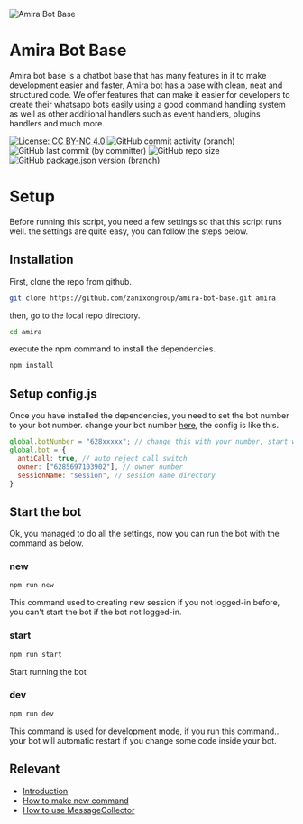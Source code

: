 ![Amira Bot Base](https://raw.githubusercontent.com/ZanixonGroup/amira-bot-base/master/assets/amira-md.png)

# Amira Bot Base
Amira bot base is a chatbot base that has many features in it to make development easier and faster, Amira bot has a base with clean, neat and structured code. We offer features that can make it easier for developers to create their whatsapp bots easily using a good command handling system as well as other additional handlers such as event handlers, plugins handlers and much more.

[![License: CC BY-NC 4.0](https://img.shields.io/badge/License-CC_BY--NC_4.0-lightgrey.svg?style=for-the-badge)](https://creativecommons.org/licenses/by-nc/4.0/) ![GitHub commit activity (branch)](https://img.shields.io/github/commit-activity/t/zanixongroup/amira-bot-base?logo=github&cacheSeconds=12000&style=for-the-badge) ![GitHub last commit (by committer)](https://img.shields.io/github/last-commit/zanixongroup/amira-bot-base?style=for-the-badge) ![GitHub repo size](https://img.shields.io/github/repo-size/zanixongroup/amira-bot-base?logo=github&style=for-the-badge&link=https%3A%2F%2Fgithub.com%2Fzanixongroup%2Famira-bot-base) ![GitHub package.json version (branch)](https://img.shields.io/github/package-json/v/zanixongroup/amira-bot-base/master?style=for-the-badge&logo=github)

# Setup
Before running this script, you need a few settings so that this script runs well. the settings are quite easy, you can follow the steps below.

## Installation
First, clone the repo from github.
```bash
git clone https://github.com/zanixongroup/amira-bot-base.git amira
```

then, go to the local repo directory.
```bash
cd amira
```

execute the npm command to install the dependencies.
```bash
npm install
```

## Setup config.js
Once you have installed the dependencies, you need to set the bot number to your bot number. change your bot number [here](https://github.com/ZanixonGroup/amira-bot-base/blob/master/src%2Fconfig.js#L7), the config is like this.

```js
global.botNumber = "628xxxxx"; // change this with your number, start with your country code number
global.bot = {
  antiCall: true, // auto reject call switch
  owner: ["6285697103902"], // owner number
  sessionName: "session", // session name directory
}
```

## Start the bot
Ok, you managed to do all the settings, now you can run the bot with the command as below.

### new
```bash
npm run new
```
This command used to creating new session if you not logged-in before, you can't start the bot if the bot not logged-in.

### start
```bash
npm run start
```
Start running the bot

### dev
```bash
npm run dev
```
This command is used for development mode, if you run this command.. your bot will automatic restart if you change some code inside your bot.


## Relevant
- [Introduction](https://github.com/ZanixonGroup/amira-bot-base/blob/master/docs%2Fintroduction.md)
- [How to make new command](https://github.com/ZanixonGroup/amira-bot-base/blob/master/docs%2FCommands.md)
- [How to use MessageCollector](https://github.com/ZanixonGroup/amira-bot-base/blob/master/docs%2FMessageCollector.md)